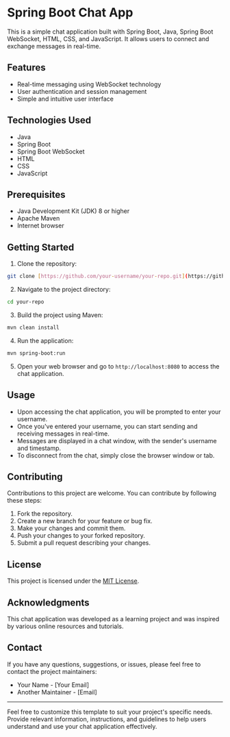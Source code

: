# Spring Boot Chat App

This is a simple chat application built with Spring Boot, Java, Spring Boot WebSocket, HTML, CSS, and JavaScript. It allows users to connect and exchange messages in real-time.

## Features

- Real-time messaging using WebSocket technology
- User authentication and session management
- Simple and intuitive user interface

## Technologies Used

- Java
- Spring Boot
- Spring Boot WebSocket
- HTML
- CSS
- JavaScript

## Prerequisites

- Java Development Kit (JDK) 8 or higher
- Apache Maven
- Internet browser

## Getting Started

1. Clone the repository:

```bash
git clone [https://github.com/your-username/your-repo.git](https://github.com/tamerlankayak/chat-app.git)
```

2. Navigate to the project directory:

```bash
cd your-repo
```

3. Build the project using Maven:

```bash
mvn clean install
```

4. Run the application:

```bash
mvn spring-boot:run
```

5. Open your web browser and go to `http://localhost:8080` to access the chat application.

## Usage

- Upon accessing the chat application, you will be prompted to enter your username.
- Once you've entered your username, you can start sending and receiving messages in real-time.
- Messages are displayed in a chat window, with the sender's username and timestamp.
- To disconnect from the chat, simply close the browser window or tab.

## Contributing

Contributions to this project are welcome. You can contribute by following these steps:

1. Fork the repository.
2. Create a new branch for your feature or bug fix.
3. Make your changes and commit them.
4. Push your changes to your forked repository.
5. Submit a pull request describing your changes.

## License

This project is licensed under the [MIT License](LICENSE).

## Acknowledgments

This chat application was developed as a learning project and was inspired by various online resources and tutorials.

## Contact

If you have any questions, suggestions, or issues, please feel free to contact the project maintainers:

- Your Name - [Your Email]
- Another Maintainer - [Email]

---

Feel free to customize this template to suit your project's specific needs. Provide relevant information, instructions, and guidelines to help users understand and use your chat application effectively.
